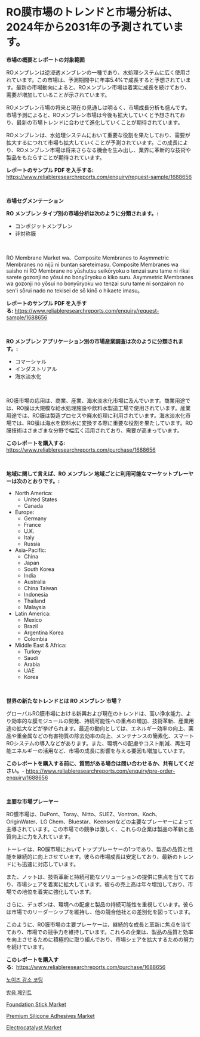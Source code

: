 <p><h1>RO膜市場のトレンドと市場分析は、2024年から2031年の予測されています。</h1></p><p><strong>市場の概要とレポートの対象範囲</strong></p>
<p><p>ROメンブレンは逆浸透メンブレンの一種であり、水処理システムに広く使用されています。この市場は、予測期間中に年率5.4%で成長すると予想されています。最新の市場動向によると、ROメンブレン市場は着実に成長を続けており、需要が増加していることが示されています。</p><p>ROメンブレン市場の将来と現在の見通しは明るく、市場成長分析も盛んです。市場予測によると、ROメンブレン市場は今後も拡大していくと予想されており、最新の市場トレンドに合わせて進化していくことが期待されています。</p><p>ROメンブレンは、水処理システムにおいて重要な役割を果たしており、需要が拡大するにつれて市場も拡大していくことが予測されています。この成長により、ROメンブレン市場は将来さらなる機会を生み出し、業界に革新的な技術や製品をもたらすことが期待されています。</p></p>
<p><strong>レポートのサンプル PDF を入手する:</strong> <a href="https://www.reliableresearchreports.com/enquiry/request-sample/1688656">https://www.reliableresearchreports.com/enquiry/request-sample/1688656</a></p>
<p>&nbsp;</p>
<p><strong>市場セグメンテーション</strong></p>
<p><strong>RO メンブレン タイプ別の市場分析は次のように分類されます。:</strong></p>
<p><ul><li>コンポジットメンブレン</li><li>非対称膜</li></ul></p>
<p>&nbsp;</p>
<p><p>RO Membrane Market wa、Composite Membranes to Asymmetric Membranes no nijū ni buntan sareteimasu. Composite Membranes wa saisho ni RO Membrane no yūshutsu seikōryoku o tenzai suru tame ni rikai sarete gozonji no yōsui no bonyūryoku o kiko suru. Asymmetric Membranes wa gozonji no yōsui no bonyūryoku wo tenzai suru tame ni sonzairon no sen'i sōrui nado no tekisei de sō kinō o hikaete imasu。</p></p>
<p><strong>レポートのサンプル PDF を入手する:</strong>&nbsp;<a href="https://www.reliableresearchreports.com/enquiry/request-sample/1688656">https://www.reliableresearchreports.com/enquiry/request-sample/1688656</a></p>
<p>&nbsp;</p>
<p><strong> RO メンブレン アプリケーション別の市場産業調査は次のように分類されます。:</strong></p>
<p><ul><li>コマーシャル</li><li>インダストリアル</li><li>海水淡水化</li></ul></p>
<p>&nbsp;</p>
<p><p>RO膜市場の応用は、商業、産業、海水淡水化市場に及んでいます。商業用途では、RO膜は大規模な給水処理施設や飲料水製造工場で使用されています。産業用途では、RO膜は製造プロセスや廃水処理に利用されています。海水淡水化市場では、RO膜は海水を飲料水に変換する際に重要な役割を果たしています。RO膜技術はさまざまな分野で幅広く活用されており、需要が高まっています。</p></p>
<p><strong>このレポートを購入する:</strong>&nbsp; <a href="https://www.reliableresearchreports.com/purchase/1688656">https://www.reliableresearchreports.com/purchase/1688656</a></p>
<p>&nbsp;</p>
<p><strong>地域に関して言えば、RO メンブレン 地域ごとに利用可能なマーケットプレーヤーは次のとおりです。:</strong></p>
<p><ul>
    <li>
        North America:
        <ul>
            <li>United States</li>
            <li>Canada</li>
        </ul>
    </li>
    <li>
        Europe:
        <ul>
            <li>Germany</li>
            <li>France</li>
            <li>U.K.</li>
            <li>Italy</li>
            <li>Russia</li>
        </ul>
    </li>
    <li>
        Asia-Pacific:
        <ul>
            <li>China</li>
            <li>Japan</li>
            <li>South Korea</li>
            <li>India</li>
            <li>Australia</li>
            <li>China Taiwan</li>
            <li>Indonesia</li>
            <li>Thailand</li>
            <li>Malaysia</li>
        </ul>
    </li>
    <li>
        Latin America:
        <ul>
            <li>Mexico</li>
            <li>Brazil</li>
            <li>Argentina Korea</li>
            <li>Colombia</li>
        </ul>
    </li>
    <li>
        Middle East & Africa:
        <ul>
            <li>Turkey</li>
            <li>Saudi</li>
            <li>Arabia</li>
            <li>UAE</li>
            <li>Korea</li>
        </ul>
    </li>
    </ul></p>
<p>&nbsp;</p>
<p><strong>世界の新たなトレンドとは RO メンブレン 市場？</strong></p>
<p><p>グローバルRO膜市場における新興および現在のトレンドは、高い浄水能力、より効率的な膜モジュールの開発、持続可能性への重点の増加、技術革新、産業用途の拡大などが挙げられます。最近の動向としては、エネルギー効率の向上、薬品や重金属などの有害物質の除去効率の向上、メンテナンスの簡素化、スマートROシステムの導入などがあります。また、環境への配慮やコスト削減、再生可能エネルギーの活用など、市場の成長に影響を与える要因も増加しています。</p></p>
<p><strong>このレポートを購入する前に、質問がある場合は問い合わせるか、共有してください。</strong>- <a href="https://www.reliableresearchreports.com/enquiry/pre-order-enquiry/1688656">https://www.reliableresearchreports.com/enquiry/pre-order-enquiry/1688656</a></p>
<p>&nbsp;</p>
<p><strong>主要な市場プレーヤー</strong></p>
<p><p>RO膜市場は、DuPont、Toray、Nitto、SUEZ、Vontron、Koch、OriginWater、LG Chem、Bluestar、Keensenなどの主要なプレーヤーによって主導されています。この市場での競争は激しく、これらの企業は製品の革新と品質向上に力を入れています。</p><p>トーレイは、RO膜市場においてトッププレーヤーの1つであり、製品の品質と性能を継続的に向上させています。彼らの市場成長は安定しており、最新のトレンドにも迅速に対応しています。</p><p>また、ノットは、技術革新と持続可能なソリューションの提供に焦点を当てており、市場シェアを着実に拡大しています。彼らの売上高は年々増加しており、市場での地位を着実に強化しています。</p><p>さらに、デュポンは、環境への配慮と製品の持続可能性を重視しています。彼らは市場でのリーダーシップを維持し、他の競合他社との差別化を図っています。</p><p>このように、RO膜市場の主要プレーヤーは、継続的な成長と革新に焦点を当てており、市場での競争力を維持しています。これらの企業は、製品の品質と効率を向上させるために積極的に取り組んでおり、市場シェアを拡大するための努力を続けています。</p></p>
<p><strong>このレポートを購入する:</strong>&nbsp;&nbsp;<a href="https://www.reliableresearchreports.com/purchase/1688656">https://www.reliableresearchreports.com/purchase/1688656</a></p>
<p><p><a href="https://medium.com/@cgrillo63/%EC%86%8C%EC%9D%8C-%EA%B0%90%EC%86%8C-%EC%BD%94%ED%8C%85-%EC%8B%9C%EC%9E%A5%EC%9D%80-%EC%8B%9C%EC%9E%A5-%EC%A0%90%EC%9C%A0%EC%9C%A8-%ED%81%AC%EA%B8%B0-%EB%B0%8F-2031%EB%85%84%EA%B9%8C%EC%A7%80%EC%9D%98-%EC%98%88%EC%B8%A1%EC%97%90-%EC%A4%91%EC%A0%90%EC%9D%84-%EB%91%A1%EB%8B%88%EB%8B%A4-0a80b241b0b7">노이즈 감소 코팅</a></p><p><a href="https://medium.com/@cgrillo63/%EC%82%AC%EC%9A%B4%EB%93%9C-%EC%B0%A8%EB%8B%A8-%ED%8E%98%EC%9D%B8%ED%8A%B8-%EC%8B%9C%EC%9E%A5-%EB%B3%B4%EA%B3%A0%EC%84%9C%EB%8A%94%EC%9D%B4-%EC%8B%9C%EC%9E%A5%EC%9D%98-%EC%B5%9C%EC%8B%A0-%ED%8A%B8%EB%A0%8C%EB%93%9C-%EB%B0%8F-%EC%84%B1%EC%9E%A5-%EA%B8%B0%ED%9A%8C%EB%A5%BC-%EB%B3%B4%EC%97%AC%EC%A4%8D%EB%8B%88%EB%8B%A4-04ee97f688c3">방음 페인트</a></p><p><a href="https://view.publitas.com/reportprime-1/foundation-stick-market-offers-provide-insightful-data-for-the-time-period-from-2024-to-2031-and-also-provide-analysis-based-on-application-type-and-region/">Foundation Stick Market</a></p><p><a href="https://cautious-neon-760.notion.site/Premium-Silicone-Adhesives-Market-Size-Market-Share-and-Global-Market-Analysis-Report-2024-2031-bbf801f3c44046f1836ea71a21606266">Premium Silicone Adhesives Market</a></p><p><a href="https://view.publitas.com/reportprime-1/electrocatalyst-market-growth-market-trends-covid-19-impact-and-forecasts-for-period-from-2024-2031/">Electrocatalyst Market</a></p></p>